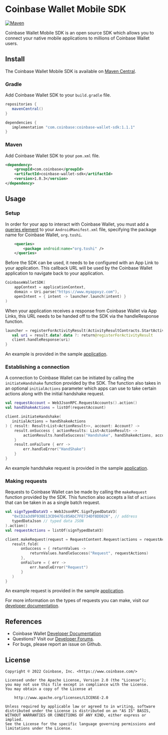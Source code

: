 # Coinbase Wallet Mobile SDK

[![Maven](https://img.shields.io/maven-central/v/com.coinbase/coinbase-wallet-sdk?label=maven)](https://mavenlibs.com/maven/dependency/com.coinbase/coinbase-wallet-sdk)

Coinbase Wallet Mobile SDK is an open source SDK which allows you to connect your native mobile applications to millions of Coinbase Wallet users.

## Install

The Coinbase Wallet Mobile SDK is available on [Maven Central](https://search.maven.org/artifact/com.coinbase/coinbase-wallet-sdk/0.1.0/aar).

### Gradle

Add Coinbase Wallet SDK to your `build.gradle` file.

```groovy
repositories {
   mavenCentral()
}

dependencies {
   implementation "com.coinbase:coinbase-wallet-sdk:1.1.1"
}
```

### Maven

Add Coinbase Wallet SDK to your `pom.xml` file.

```xml
<dependency>
	<groupId>com.coinbase</groupId>
	<artifactId>coinbase-wallet-sdk</artifactId>
	<version>1.0.3</version>
</dependency>
```

## Usage

### Setup

In order for your app to interact with Coinbase Wallet, you must add a [queries element](https://developer.android.com/guide/topics/manifest/queries-element) to your `AndroidManifest.xml` file, specifying the package name for Coinbase Wallet, `org.toshi`.

```xml
    <queries>
        <package android:name="org.toshi" />
    </queries>
```

Before the SDK can be used, it needs to be configured with an App Link to your application. This callback URL will be used by the Coinbase Wallet application to navigate back to your application.

```kotlin
CoinbaseWalletSDK(
    appContext = applicationContext,
    domain = Uri.parse("https://www.myappxyz.com"),
    openIntent = { intent -> launcher.launch(intent) }
)
```

When your application receives a response from Coinbase Wallet via App Links, this URL needs to be handed off to the SDK via the handleResponse function.

```kotlin
launcher = registerForActivityResult(ActivityResultContracts.StartActivityForResult()) { result ->
   val uri = result.data?.data ?: return@registerForActivityResult
   client.handleResponse(uri)
}
```

An example is provided in the sample [application](android/example/src/main/java/com/coinbase/android/beta/MainActivity.kt#L27).

### Establishing a connection

A connection to Coinbase Wallet can be initiated by calling the `initiateHandshake` function provided by the SDK. The function also takes in an optional `initialActions` parameter which apps can use to take certain actions along with the initial handshake request.

```kotlin
val requestAccount = Web3JsonRPC.RequestAccounts().action()
val handShakeActions = listOf(requestAccount)

client.initiateHandshake(
   initialActions = handShakeActions
) { result: Result<List<ActionResult>>, account: Account? ->
    result.onSuccess { actionResults: List<ActionResult> ->
        actionResults.handleSuccess("Handshake", handShakeActions, account)
    }
    result.onFailure { err ->
        err.handleError("HandShake")
    }
}
```

An example handshake request is provided in the sample [application](android/example/src/main/java/com/coinbase/android/beta/MainActivity.kt#L52).

### Making requests

Requests to Coinbase Wallet can be made by calling the `makeRequest` function provided by the SDK. This function also accepts a list of `actions` that can be taken in as a single batch request.

```kotlin
val signTypedDataV3 = Web3JsonRPC.SignTypedDataV3(
   "0xCD2a3d9F938E13CD947Ec05AbC7FE734Df8DD826", // address
   typedDataJson // typed data JSON
).action()
val requestActions = listOf(signTypedDataV3)

client.makeRequest(request = RequestContent.Request(actions = requestActions)) { result ->
   result.fold(
       onSuccess = { returnValues ->
           returnValues.handleSuccess("Request", requestActions)
       },
       onFailure = { err ->
           err.handleError("Request")
       }
   )
}
```

An example request is provided in the sample [application](android/example/src/main/java/com/coinbase/android/beta/MainActivity.kt#L68).

For more information on the types of requests you can make, visit our [developer documentation](https://docs.cloud.coinbase.com/wallet-sdk/docs/mobile-sdk-overview).

## References
- Coinbase Wallet [Developer Documentation](https://docs.cloud.coinbase.com/wallet-sdk/docs)
- Questions? Visit our [Developer Forums](https://forums.coinbasecloud.dev/).
- For bugs, please report an issue on Github.

## License

```
Copyright © 2022 Coinbase, Inc. <https://www.coinbase.com/>

Licensed under the Apache License, Version 2.0 (the "License");
you may not use this file except in compliance with the License.
You may obtain a copy of the License at

    http://www.apache.org/licenses/LICENSE-2.0

Unless required by applicable law or agreed to in writing, software
distributed under the License is distributed on an "AS IS" BASIS,
WITHOUT WARRANTIES OR CONDITIONS OF ANY KIND, either express or implied.
See the License for the specific language governing permissions and
limitations under the License.
```
